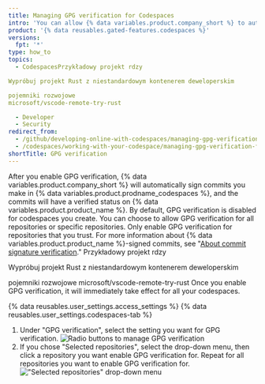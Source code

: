 ```yaml
---
title: Managing GPG verification for Codespaces
intro: 'You can allow {% data variables.product.company_short %} to automatically use GPG to sign commits you make in your codespaces, so other people can be confident that the changes come from a trusted source.'
product: '{% data reusables.gated-features.codespaces %}'
versions:
  fpt: '*'
type: how_to
topics:
  - CodespacesPrzykładowy projekt rdzy

Wypróbuj projekt Rust z niestandardowym kontenerem deweloperskim

pojemniki rozwojowe
microsoft/vscode-remote-try-rust

  - Developer
  - Security
redirect_from:
  - /github/developing-online-with-codespaces/managing-gpg-verification-for-codespaces
  - /codespaces/working-with-your-codespace/managing-gpg-verification-for-codespaces
shortTitle: GPG verification
---
```


 

After you enable GPG verification, {% data variables.product.company_short %} will automatically sign commits you make in {% data variables.product.prodname_codespaces %}, and the commits will have a verified status on {% data variables.product.product_name %}. By default, GPG verification is disabled for codespaces you create. You can choose to allow GPG verification for all repositories or specific repositories. Only enable GPG verification for repositories that you trust. For more information about {% data variables.product.product_name %}-signed commits, see "[About commit signature verification](/github/authenticating-to-github/about-commit-signature-verification)."
Przykładowy projekt rdzy

Wypróbuj projekt Rust z niestandardowym kontenerem deweloperskim

pojemniki rozwojowe
microsoft/vscode-remote-try-rust
Once you enable GPG verification, it will immediately take effect for all your codespaces.

{% data reusables.user_settings.access_settings %}
{% data reusables.user_settings.codespaces-tab %}
1. Under "GPG verification", select the setting you want for GPG verification.
  ![Radio buttons to manage GPG verification](/assets/images/help/settings/codespaces-gpg-verification-radio-buttons.png) 
1. If you chose "Selected repositories", select the drop-down menu, then click a repository you want enable GPG verification for. Repeat for all repositories you want to enable GPG verification for.
  !["Selected repositories" drop-down menu](/assets/images/help/settings/codespaces-gpg-verification-repository-drop-down.png) 
